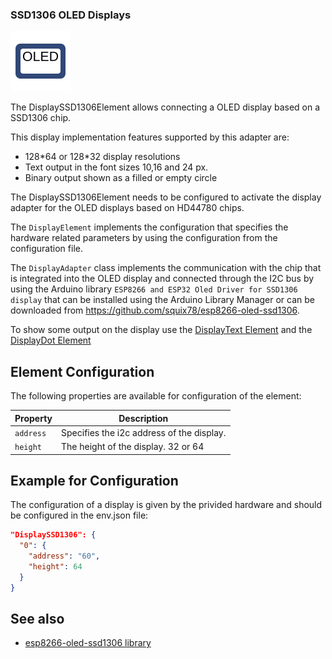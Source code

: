 ### SSD1306 OLED Displays
 
<div class="excerpt">
  <img src="/i/displaysh1106.svg">
  <p>The DisplaySSD1306Element allows connecting a OLED display based on a SSD1306 chip.</p>
</div>

This display implementation features supported by this adapter are:

* 128\*64 or 128\*32 display resolutions
* Text output in the font sizes 10,16 and 24 px.
* Binary output shown as a filled or empty circle

The DisplaySSD1306Element needs to be configured to activate the display adapter for the OLED
displays based on HD44780 chips.

The `DisplayElement` implements the configuration that specifies the hardware related parameters by using the configuration from the configuration file.

The `DisplayAdapter` class implements the communication with the chip that is integrated into the OLED display and connected through the I2C bus by using the Arduino library `ESP8266 and ESP32 Oled Driver for SSD1306 display` that can be installed using the Arduino Library Manager or can be downloaded from
<https://github.com/squix78/esp8266-oled-ssd1306>.

To show some output on the display use the [DisplayText Element](/elements/displaytext) and the [DisplayDot Element](/elements/displaydot)

## Element Configuration

The following properties are available for configuration of the element:

| Property  | Description                               |
| --------- | ----------------------------------------- |
| `address` | Specifies the i2c address of the display. |
| `height`  | The height of the display. 32 or 64       |


## Example for Configuration

The configuration of a display is given by the privided hardware and should be configured in the env.json file:

```JSON
"DisplaySSD1306": {
  "0": {
    "address": "60",
    "height": 64
  }
}
```



## See also

* [esp8266-oled-ssd1306 library](https://github.com/squix78/esp8266-oled-ssd1306)